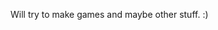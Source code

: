 Will try to make games and maybe other stuff. :)
<!---
Wicmo/Wicmo is a ✨ special ✨ repository because its `README.md` (this file) appears on your GitHub profile.
You can click the Preview link to take a look at your changes.
--->

